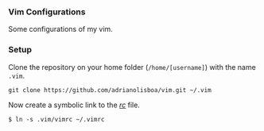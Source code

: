 ### Vim Configurations

Some configurations of my vim.

### Setup

Clone the repository on your home folder (`/home/[username]`) with the name `.vim`.

    git clone https://github.com/adrianolisboa/vim.git ~/.vim

Now create a symbolic link to the [*rc*](https://en.wikipedia.org/wiki/Configuration_file) file.

    $ ln -s .vim/vimrc ~/.vimrc
